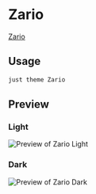 # Zario

[Zario](https://gneiss.dev)

## Usage

```bash
just theme Zario
```

## Preview

### Light

![Preview of Zario Light](preview-light.png)

### Dark

![Preview of Zario Dark](preview-dark.png)
